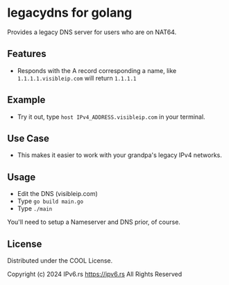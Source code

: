 # legacydns for golang

Provides a legacy DNS server for users who are on NAT64.

## Features

- Responds with the A record corresponding a name, like `1.1.1.1.visibleip.com` will return `1.1.1.1`

## Example

- Try it out, type `host IPv4_ADDRESS.visibleip.com` in your terminal.

## Use Case

- This makes it easier to work with your grandpa's legacy IPv4 networks.

## Usage

- Edit the DNS (visibleip.com)
- Type `go build main.go`
- Type `./main`

You'll need to setup a Nameserver and DNS prior, of course.

## License

Distributed under the COOL License.

Copyright (c) 2024 IPv6.rs <https://ipv6.rs>
All Rights Reserved
